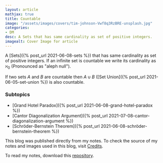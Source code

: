 ```yaml
---
layout: article
mathjax: true
title: Countable
image: "/assets/images/covers/tim-johnson-Vwf8q3RzBRE-unsplash.jpg"
categories:
- DM
desc: A Sets that has same cardinality as set of positive integers. 
imagealt: Cover Image for article
---
```


A [Sets]({% post_url 2021-06-08-sets %}) that has same cardinality as set of positive integers.
If an infinite set is countable we write its cardinality as $\aleph_0$ (Pronounced as "aleph null").

























































































































































































































































































































































































































If two sets $A$ and $B$ are countable then $A \cup B$ ([Set Union]({% post_url 2021-06-05-set-union %}) is also countable. 

























































































































































































































































































































































































































### Subtopics
- [Grand Hotel Paradox]({% post_url 2021-06-08-grand-hotel-paradox %})
- [Cantor Diagonalization Argument]({% post_url 2021-07-08-cantor-diagonalization-argument %})
- [Schröder-Bernstein Theorem]({% post_url 2021-06-08-schröder-bernstein-theorem %})

This blog was published directly from my notes.
To check the source of my notes and images used in this blog, visit <a href="/credits.html" target="_blank">Credits</a>.

To read my notes, download this <a href="https://github.com/bovem/CS" target="blank">repository</a>.